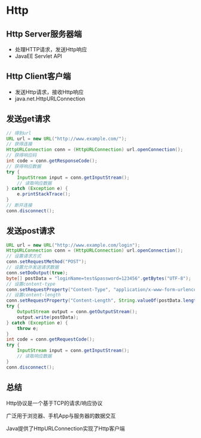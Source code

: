 # Http

## Http Server服务器端

* 处理HTTP请求，发送Http响应
* JavaEE Servlet API

## Http Client客户端

* 发送Http请求，接收Http响应
* java.net.HttpURLConnection

## 发送get请求

```java
// 得到url
URL url = new URL("http://www.example.com/");
// 获得连接
HttpURLConnection conn = (HttpURLConnection) url.openConnection();
// 获得响应码
int code = conn.getResponseCode();
// 获得响应数据
try {
    InputStream input = conn.getInputStream();
    // 读取响应数据
} catch (Exception e) {
    e.printStackTrace();
}
// 断开连接
conn.disconnect();
```

## 发送post请求

```java
URL url = new URL("http://www.example.com/login");
HttpURLConnection conn = (HttpURLConnection) url.openConnection();
// 设置请求方式
conn.setRequestMethod("POST");
// 设置允许发送请求数据
conn.setDoOutput(true);
byte[] postData = "loginName=test&password=123456".getBytes("UTF-8");
// 设置content-type
conn.setRequestProperty("Content-Type", "application/x-www-form-urlencoded");
// 设置content-length
conn.setRequestProperty("Content-Length", String.valueOf(postData.length));
try {
    OutputStream output = conn.getOutputStream();
    output.write(postData);
} catch (Exception e) {
    throw e;
}
int code = conn.getRequestCode();
try {
    InputStream input = conn.getInputStream();
    // 读取响应数据
}
conn.disconnect();
```

## 总结

Http协议是一个基于TCP的请求/响应协议

广泛用于浏览器、手机App与服务器的数据交互

Java提供了HttpURLConnection实现了Http客户端